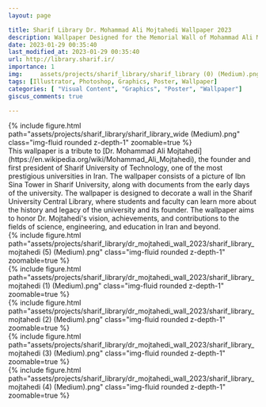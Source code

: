 ```yaml
---
layout: page

title: Sharif Library Dr. Mohammad Ali Mojtahedi Wallpaper 2023
description: Wallpaper Designed for the Memorial Wall of Mohammad Ali Mojtahedi,The Founder of the University, in Sharif University Library
date: 2023-01-29 00:35:40
last_modified_at: 2023-01-29 00:35:40 
url: http://library.sharif.ir/
importance: 1
img:     assets/projects/sharif_library/sharif_library (0) (Medium).png
tags: [Illustrator, Photoshop, Graphics, Poster, Wallpaper]
categories: [ "Visual Content", "Graphics", "Poster", "Wallpaper"]
giscus_comments: true

---
```

<div class="row mt-3">
    <div class="col-sm mt-3 mt-md-0">
        {% include figure.html path="assets/projects/sharif_library/sharif_library_wide (Medium).png" class="img-fluid rounded z-depth-1" zoomable=true %}
    </div>
    This wallpaper is a tribute to [Dr. Mohammad Ali Mojtahedi](https://en.wikipedia.org/wiki/Mohammad_Ali_Mojtahedi), the founder and first president of Sharif University of Technology, one of the most prestigious universities in Iran. The wallpaper consists of a picture of Ibn Sina Tower in Sharif University, along with documents from the early days of the university. The wallpaper is designed to decorate a wall in the Sharif University Central Library, where students and faculty can learn more about the history and legacy of the university and its founder. The wallpaper aims to honor Dr. Mojtahedi's vision, achievements, and contributions to the fields of science, engineering, and education in Iran and beyond.




<div class="row mt-3">
    <div class="col-sm mt-3 mt-md-0">
        {% include figure.html path="assets/projects/sharif_library/dr_mojtahedi_wall_2023/sharif_library_mojtahedi (5) (Medium).png" class="img-fluid rounded z-depth-1" zoomable=true %}
    </div>

</div>

<div class="row mt-3">
    <div class="col-sm mt-3 mt-md-0">
        {% include figure.html path="assets/projects/sharif_library/dr_mojtahedi_wall_2023/sharif_library_mojtahedi (1) (Medium).png" class="img-fluid rounded z-depth-1" zoomable=true %}
    </div>
    <div class="col-sm mt-3 mt-md-0">
        {% include figure.html path="assets/projects/sharif_library/dr_mojtahedi_wall_2023/sharif_library_mojtahedi (2) (Medium).png" class="img-fluid rounded z-depth-1" zoomable=true %}
    </div> 

    
</div>
<div class="row mt-3">
       <div class="col-sm mt-3 mt-md-0">
        {% include figure.html path="assets/projects/sharif_library/dr_mojtahedi_wall_2023/sharif_library_mojtahedi (3) (Medium).png" class="img-fluid rounded z-depth-1" zoomable=true %}
    </div>
        <div class="col-sm mt-3 mt-md-0">
        {% include figure.html path="assets/projects/sharif_library/dr_mojtahedi_wall_2023/sharif_library_mojtahedi (4) (Medium).png" class="img-fluid rounded z-depth-1" zoomable=true %}
    </div>
    
    
    
</div>


